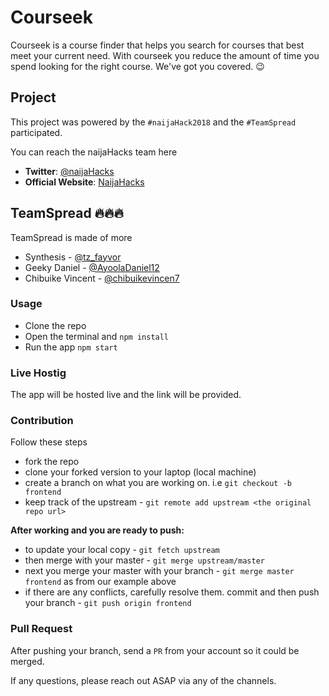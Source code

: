 # Courseek

Courseek is a course finder that helps you search for courses that best meet your current need. With courseek you reduce the amount of time you spend looking for the right course. We've got you covered. 😉

## Project

This project was powered by the `#naijaHack2018` and the `#TeamSpread` participated.

You can reach the naijaHacks team here

- __Twitter__: [@naijaHacks](https://twitter.com/naijaHacks)
- __Official Website__: [NaijaHacks](https://naijahacks.com/)

## TeamSpread 🔥🔥🔥

TeamSpread is made of more

- Synthesis - [@tz_fayvor](https://twitter.com/tz_fayvor)
- Geeky Daniel - [@AyoolaDaniel12](https://twitter.com/AyoolaDaniel12)
- Chibuike Vincent - [@chibuikevincen7](https://twitter.com/chibuikevincen7)

### Usage

- Clone the repo
- Open the terminal and `npm install`
- Run the app `npm start`

### Live Hostig

The app will be hosted live and the link will be provided.

### Contribution

Follow these steps

- fork the repo
- clone your forked version to your laptop (local machine)
- create a branch on what you are working on. i.e `git checkout -b frontend`
- keep track of the upstream - `git remote add upstream <the original repo url>`

__After working and you are ready to push:__

- to update your local copy - `git fetch upstream`
- then merge with your master - `git merge upstream/master`
- next you merge your master with your branch - `git merge master frontend` as from our example above
- if there are any conflicts, carefully resolve them. commit and then push your branch - `git push origin frontend`

### Pull Request

After pushing your branch, send a `PR` from your account so it could be merged.

If any questions, please reach out ASAP via any of the channels.